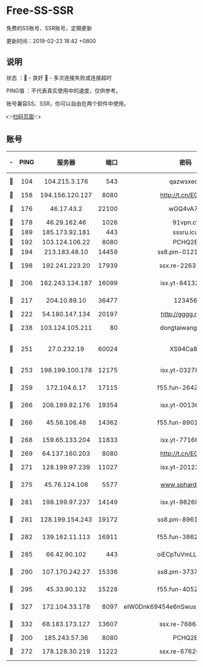 # Free-SS-SSR

免费的SS账号、SSR账号，定期更新

更新时间：2019-02-23 18:42 +0800

## 说明

状态     ：🙂 - 良好 🙁 - 多次连接失败或连接超时

PING值   ：不代表真实使用中的速度，仅供参考。

账号兼容SS、SSR，你可以自由在两个软件中使用。

👉[扫码页面](https://liesauer.github.io/free-ss-ssr.github.io/)👈

## 账号

|-|PING|服务器|端口|密码|加密方式|区域|
|:----:|:----:|:-----:|-----:|:----:|:----:|:----:|
|🙂|104|104.215.3.176|543|qazwsxedc|aes-256-gcm|JP|
|🙂|158|194.156.120.127|8080|http://t.cn/EGJIyrl|rc4-md5|RU|
|🙂|176|46.17.43.2|22100|wGQ4vA7D|aes-256-gcm|RU|
|🙂|178|46.29.162.46|1026|91vpn.cf|rc4-md5|RU|
|🙂|189|185.173.92.181|443|sssru.icu|rc4-md5|RU|
|🙂|192|103.124.106.22|8080|PCHQ2E|rc4-md5|US|
|🙂|194|213.183.48.10|14459|ss8.pm-01218790|rc4-md5|RU|
|🙂|198|192.241.223.20|17939|ssx.re-22637861|aes-256-cfb|US|
|🙂|206|162.243.134.187|16099|isx.yt-84132635|aes-256-cfb|US|
|🙂|217|204.10.89.10|36477|123456|aes-256-cfb|US|
|🙂|222|54.180.147.134|20197|http://gggg.rocks|chacha20|KR|
|🙂|238|103.124.105.211|80|dongtaiwang.com|aes-256-cfb|US|
|🙂|251|27.0.232.19|60024|XS94Ca8K|xchacha20-ietf-poly1305|HK|
|🙂|253|198.199.100.178|12175|isx.yt-03278448|aes-256-cfb|US|
|🙂|259|172.104.6.17|17115|f55.fun-26427842|aes-256-cfb|US|
|🙂|266|206.189.82.176|19354|isx.yt-00136364|aes-256-cfb|SG|
|🙂|266|45.56.106.48|14362|f55.fun-89010731|aes-256-cfb|US|
|🙂|268|159.65.133.204|11833|isx.yt-77166284|aes-256-cfb|SG|
|🙂|269|64.137.160.203|8080|http://t.cn/EGJIyrl|rc4-md5|CA|
|🙂|271|128.199.97.239|11027|isx.yt-20123297|aes-256-cfb|SG|
|🙂|275|45.76.124.108|5577|www.sphard.com|aes-256-cfb|AU|
|🙂|281|198.199.97.237|14149|isx.yt-98260741|aes-256-cfb|US|
|🙂|281|128.199.154.243|19172|ss8.pm-89617917|aes-256-cfb|SG|
|🙂|282|139.162.11.113|16911|f55.fun-38620708|aes-256-cfb|SG|
|🙂|285|66.42.90.102|443|oiECpTuVmLLxk4Ts|aes-256-cfb|US|
|🙂|290|107.170.242.27|15336|ss8.pm-37378232|aes-256-cfb|US|
|🙂|295|45.33.90.132|15228|f55.fun-40522373|aes-256-cfb|US|
|🙂|327|172.104.33.178|8097|eIW0Dnk69454e6nSwuspv9DmS201tQ0D|aes-256-cfb|SG|
|🙂|332|68.183.173.127|13607|ssx.re-76868937|aes-256-cfb|US|
|🙂|200|185.243.57.36|8080|PCHQ2E|rc4-md5|US|
|🙂|272|178.128.30.219|11222|ssx.re-67626834|aes-256-cfb|SG|
